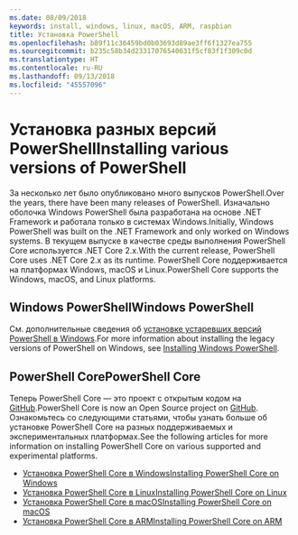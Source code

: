 ```yaml
---
ms.date: 08/09/2018
keywords: install, windows, linux, macOS, ARM, raspbian
title: Установка PowerShell
ms.openlocfilehash: b89f11c36459bd0b03693d89ae3ff6f1327ea755
ms.sourcegitcommit: b235c58b34d23317076540631f5cf83f1f309c0d
ms.translationtype: HT
ms.contentlocale: ru-RU
ms.lasthandoff: 09/13/2018
ms.locfileid: "45557096"
---
```

# <a name="installing-various-versions-of-powershell"></a><span data-ttu-id="b48d7-103">Установка разных версий PowerShell</span><span class="sxs-lookup"><span data-stu-id="b48d7-103">Installing various versions of PowerShell</span></span>

<span data-ttu-id="b48d7-104">За несколько лет было опубликовано много выпусков PowerShell.</span><span class="sxs-lookup"><span data-stu-id="b48d7-104">Over the years, there have been many releases of PowerShell.</span></span> <span data-ttu-id="b48d7-105">Изначально оболочка Windows PowerShell была разработана на основе .NET Framework и работала только в системах Windows.</span><span class="sxs-lookup"><span data-stu-id="b48d7-105">Initially, Windows PowerShell was built on the .NET Framework and only worked on Windows systems.</span></span> <span data-ttu-id="b48d7-106">В текущем выпуске в качестве среды выполнения PowerShell Core используется .NET Core 2.x.</span><span class="sxs-lookup"><span data-stu-id="b48d7-106">With the current release, PowerShell Core uses .NET Core 2.x as its runtime.</span></span> <span data-ttu-id="b48d7-107">PowerShell Core поддерживается на платформах Windows, macOS и Linux.</span><span class="sxs-lookup"><span data-stu-id="b48d7-107">PowerShell Core supports the Windows, macOS, and Linux platforms.</span></span>

## <a name="windows-powershell"></a><span data-ttu-id="b48d7-108">Windows PowerShell</span><span class="sxs-lookup"><span data-stu-id="b48d7-108">Windows PowerShell</span></span>

<span data-ttu-id="b48d7-109">См. дополнительные сведения об [установке устаревших версий PowerShell в Windows](installing-windows-powershell.md).</span><span class="sxs-lookup"><span data-stu-id="b48d7-109">For more information about installing the legacy versions of PowerShell on Windows, see [Installing Windows PowerShell](installing-windows-powershell.md).</span></span>

## <a name="powershell-core"></a><span data-ttu-id="b48d7-110">PowerShell Core</span><span class="sxs-lookup"><span data-stu-id="b48d7-110">PowerShell Core</span></span>

<span data-ttu-id="b48d7-111">Теперь PowerShell Core — это проект с открытым кодом на [GitHub](https://github.com/powershell/powershell).</span><span class="sxs-lookup"><span data-stu-id="b48d7-111">PowerShell Core is now an Open Source project on [GitHub](https://github.com/powershell/powershell).</span></span>
<span data-ttu-id="b48d7-112">Ознакомьтесь со следующими статьями, чтобы узнать больше об установке PowerShell Core на разных поддерживаемых и экспериментальных платформах.</span><span class="sxs-lookup"><span data-stu-id="b48d7-112">See the following articles for more information on installing PowerShell Core on various supported and experimental platforms.</span></span>

- [<span data-ttu-id="b48d7-113">Установка PowerShell Core в Windows</span><span class="sxs-lookup"><span data-stu-id="b48d7-113">Installing PowerShell Core on Windows</span></span>](Installing-PowerShell-Core-on-Windows.md)
- [<span data-ttu-id="b48d7-114">Установка PowerShell Core в Linux</span><span class="sxs-lookup"><span data-stu-id="b48d7-114">Installing PowerShell Core on Linux</span></span>](Installing-PowerShell-Core-on-Linux.md)
- [<span data-ttu-id="b48d7-115">Установка PowerShell Core в macOS</span><span class="sxs-lookup"><span data-stu-id="b48d7-115">Installing PowerShell Core on macOS</span></span>](Installing-PowerShell-Core-on-macOS.md)
- [<span data-ttu-id="b48d7-116">Установка PowerShell Core в ARM</span><span class="sxs-lookup"><span data-stu-id="b48d7-116">Installing PowerShell Core on ARM</span></span>](PowerShell-Core-on-ARM.md)

